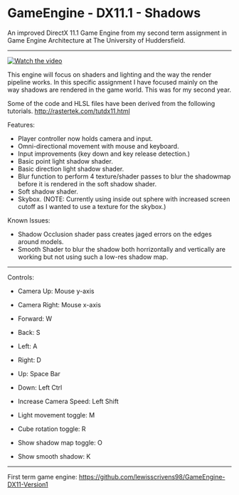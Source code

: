 # GameEngine - DX11.1 - Shadows

An improved DirectX 11.1 Game Engine from my second term assignment in Game Engine Architecture at The University of Huddersfield.

----------------------------------------------------------------------------------

[![Watch the video](https://img.youtube.com/vi/MggUhdpElBE/maxresdefault.jpg)](https://youtu.be/MggUhdpElBE)

This engine will focus on shaders and lighting and the way the render pipeline works. In this specific assignment I have focused mainly on the way shadows are rendered in the game world. This was for my second year.

Some of the code and HLSL files have been derived from the following tutorials. 
http://rastertek.com/tutdx11.html

Features:

- Player controller now holds camera and input.
- Omni-directional movement with mouse and keyboard.
- Input improvements (key down and key release detection.)
- Basic point light shadow shader.
- Basic direction light shadow shader.
- Blur function to perform 4 texture/shader passes to blur the shadowmap before it is rendered in the soft shadow shader.
- Soft shadow shader.
- Skybox. (NOTE: Currently using inside out sphere with increased screen cutoff as I wanted to use a texture for the skybox.)

Known Issues:

- Shadow Occlusion shader pass creates jaged errors on the edges around models.
- Smooth Shader to blur the shadow both horrizontally and vertically are working but not using such a low-res shadow map.

----------------------------------------------------------------------------------

Controls:

- Camera Up: Mouse y-axis
- Camera Right: Mouse x-axis
- Forward: W
- Back: S
- Left: A
- Right: D
- Up: Space Bar
- Down: Left Ctrl
- Increase Camera Speed: Left Shift

- Light movement toggle: M
- Cube rotation toggle: R
- Show shadow map toggle: O
- Show smooth shadow: K

----------------------------------------------------------------------------------

First term game engine: https://github.com/lewisscrivens98/GameEngine-DX11-Version1
